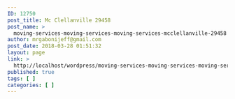 ```yaml
---
ID: 12750
post_title: Mc Clellanville 29458
post_name: >
  moving-services-moving-services-moving-services-mcclellanville-29458
author: mrgabonijeff@gmail.com
post_date: 2018-03-28 01:51:32
layout: page
link: >
  http://localhost/wordpress/moving-services-moving-services-moving-services-mcclellanville-29458/
published: true
tags: [ ]
categories: [ ]
---
```

